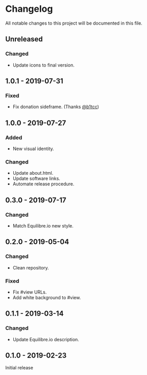 # Changelog

All notable changes to this project will be documented in this file.

## Unreleased

### Changed

- Update icons to final version.


## 1.0.1 - 2019-07-31

### Fixed

- Fix donation sideframe. (Thanks [@b1tcc])

## 1.0.0 - 2019-07-27

### Added

- New visual identity.

### Changed

- Update about.html.
- Update software links.
- Automate release procedure.

## 0.3.0 - 2019-07-17

### Changed

- Match Equilibre.io new style.

## 0.2.0 - 2019-05-04

### Changed

- Clean repository.

### Fixed

- Fix #view URLs.
- Add white background to #view.

## 0.1.1 - 2019-03-14

### Changed

- Update Equilibre.io description.

## 0.1.0 - 2019-02-23

Initial release

[@b1tcc]: https://keybase.io/b1tcc
